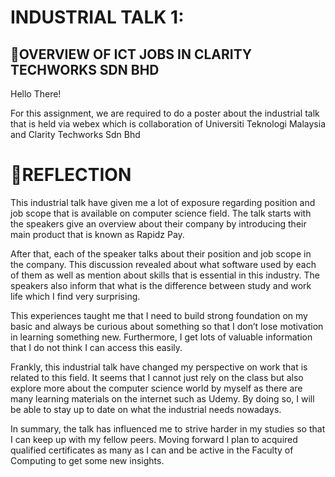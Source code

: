 # INDUSTRIAL TALK 1: 
## 👋OVERVIEW OF ICT JOBS IN CLARITY TECHWORKS SDN BHD
Hello There!

For this assignment, we are required to do a poster about the industrial talk that is held via webex which is collaboration of Universiti Teknologi Malaysia and Clarity Techworks Sdn Bhd

# 🤙REFLECTION
This industrial talk have given me a lot of exposure regarding position and job scope that is available on computer science field. The talk starts with the speakers give an overview about their company by introducing their main product that is known as Rapidz Pay.

After that, each of the speaker talks about their position and job scope in the company. This discussion revealed about what software used by each of them as well as mention about skills that is essential in this industry. The speakers also inform that what is the difference between study and work life which I find very surprising.

This experiences taught me that I need to build strong foundation on my basic and always be curious about something so that I don’t lose motivation in learning something new. Furthermore, I get lots of valuable information that I do not think I can access this easily.

Frankly, this industrial talk have changed my perspective on work that is related to this field. It seems that I cannot just rely on the class but also explore more about the computer science world by myself as there are many learning materials on the internet such as Udemy. By doing so, I will be able to stay up to date on what the industrial needs nowadays.

In summary, the talk has influenced me to strive harder in my studies so that I can keep up with my fellow peers. Moving forward I plan to acquired qualified certificates as many as I can and be active in the Faculty of Computing to get some new insights.
